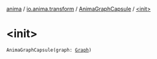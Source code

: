 [anima](../../index.md) / [io.anima.transform](../index.md) / [AnimaGraphCapsule](index.md) / [&lt;init&gt;](./-init-.md)

# &lt;init&gt;

`AnimaGraphCapsule(graph: `[`Graph`](../../io.anima.graph/-graph/index.md)`)`